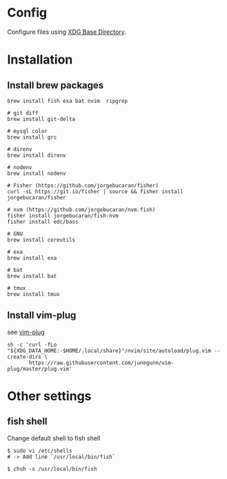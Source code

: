 # Config
Configure files using [XDG Base Directory](https://specifications.freedesktop.org/basedir-spec/basedir-spec-latest.html).

# Installation
## Install brew packages
```
brew install fish exa bat nvim  ripgrep

# git diff
brew install git-delta

# mysql color
brew install grc

# direnv
brew install direnv

# nodenv
brew install nodenv

# Fisher (https://github.com/jorgebucaran/fisher)
curl -sL https://git.io/fisher | source && fisher install jorgebucaran/fisher

# nvm (https://github.com/jorgebucaran/nvm.fish)
fisher install jorgebucaran/fish-nvm
fisher install edc/bass

# GNU
brew install coreutils

# exa
brew install exa

# bat
brew install bat

# tmux
brew install tmux
```

## Install vim-plug
see [vim-plug](https://github.com/junegunn/vim-plug)
```
sh -c 'curl -fLo "${XDG_DATA_HOME:-$HOME/.local/share}"/nvim/site/autoload/plug.vim --create-dirs \
       https://raw.githubusercontent.com/junegunn/vim-plug/master/plug.vim'
```

# Other settings
## fish shell
Change default shell to fish shell
```
$ sudo vi /etc/shells
# -> Add line `/usr/local/bin/fish`

$ chsh -s /usr/local/bin/fish
```

